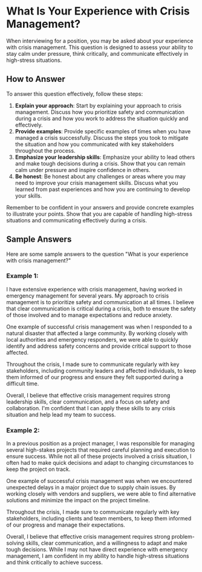 What Is Your Experience with Crisis Management?
====================================================================

When interviewing for a position, you may be asked about your experience with crisis management. This question is designed to assess your ability to stay calm under pressure, think critically, and communicate effectively in high-stress situations.

How to Answer
-------------

To answer this question effectively, follow these steps:

1. **Explain your approach**: Start by explaining your approach to crisis management. Discuss how you prioritize safety and communication during a crisis and how you work to address the situation quickly and effectively.
2. **Provide examples**: Provide specific examples of times when you have managed a crisis successfully. Discuss the steps you took to mitigate the situation and how you communicated with key stakeholders throughout the process.
3. **Emphasize your leadership skills**: Emphasize your ability to lead others and make tough decisions during a crisis. Show that you can remain calm under pressure and inspire confidence in others.
4. **Be honest**: Be honest about any challenges or areas where you may need to improve your crisis management skills. Discuss what you learned from past experiences and how you are continuing to develop your skills.

Remember to be confident in your answers and provide concrete examples to illustrate your points. Show that you are capable of handling high-stress situations and communicating effectively during a crisis.

Sample Answers
--------------

Here are some sample answers to the question "What is your experience with crisis management?"

### Example 1:

I have extensive experience with crisis management, having worked in emergency management for several years. My approach to crisis management is to prioritize safety and communication at all times. I believe that clear communication is critical during a crisis, both to ensure the safety of those involved and to manage expectations and reduce anxiety.

One example of successful crisis management was when I responded to a natural disaster that affected a large community. By working closely with local authorities and emergency responders, we were able to quickly identify and address safety concerns and provide critical support to those affected.

Throughout the crisis, I made sure to communicate regularly with key stakeholders, including community leaders and affected individuals, to keep them informed of our progress and ensure they felt supported during a difficult time.

Overall, I believe that effective crisis management requires strong leadership skills, clear communication, and a focus on safety and collaboration. I'm confident that I can apply these skills to any crisis situation and help lead my team to success.

### Example 2:

In a previous position as a project manager, I was responsible for managing several high-stakes projects that required careful planning and execution to ensure success. While not all of these projects involved a crisis situation, I often had to make quick decisions and adapt to changing circumstances to keep the project on track.

One example of successful crisis management was when we encountered unexpected delays in a major project due to supply chain issues. By working closely with vendors and suppliers, we were able to find alternative solutions and minimize the impact on the project timeline.

Throughout the crisis, I made sure to communicate regularly with key stakeholders, including clients and team members, to keep them informed of our progress and manage their expectations.

Overall, I believe that effective crisis management requires strong problem-solving skills, clear communication, and a willingness to adapt and make tough decisions. While I may not have direct experience with emergency management, I am confident in my ability to handle high-stress situations and think critically to achieve success.
